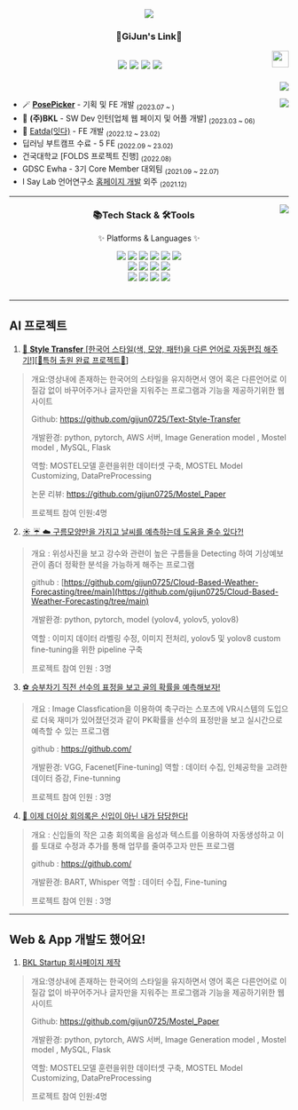 <div align=center>
	<img src="https://capsule-render.vercel.app/api?type=waving&color=auto&height=200&section=header&text=Gijun%20Github!&fontSize=90" />	
</div>

<div align="center">
  
  ### :hatched_chick:GiJun's Link:hatched_chick:
  
  <img align="right" width="30" src="https://user-images.githubusercontent.com/75469131/213887734-1f8f0fb6-4395-4aa6-b828-3b44b96d8f0f.gif" />
  
  <a href="https://velog.io/@gijun0725/about"><img src="https://img.shields.io/badge/gijun.log-3DDC84?style=badge&logo=Velog&logoColor=white"/></a> <a href="https://whkakrkr.tistory.com"><img src="https://img.shields.io/badge/gijungorithm-E5511E?style=badge&logo=Tistory&logoColor=white"/></a> <a href="https://suave-lilac-075.notion.site/Dalchive-ec0bc59746804968a085c2cf46151c80"><img src="https://img.shields.io/badge/Dalchive-ffffff?style=badge&logo=notion&logoColor=black"/></a> <a href="https://suave-lilac-075.notion.site/fd0c2a204d8e4fd7b193800c20d5eda0?v=c62e2af146ed446a97b34c86c16d4835&pvs=4"><img src="https://img.shields.io/badge/Projects-735998?style=badge&logo=GitHub&logoColor=white"/></a> 
  ---

</div>
<div align="right">
    <a href="https://velog.io/@gijun0725/about"><img src="https://img.shields.io/badge/gijun.log-3DDC84?style=badge&logo=Velog&logoColor=white"/></a>
</div>
<div>
<a href="https://velog.io/@gijun0725"><img align="right" src="https://velog-readme-stats.vercel.app/api?name=gijun0725"/></a>

- 🪄 [**PosePicker**](https://github.com/pose-picker) - 기획 및 FE 개발 <sub>(2023.07 ~ )</sub>
- 🏢 **(주)BKL** - SW Dev 인턴[업체 웹 페이지 및 어플 개발] <sub>(2023.03 ~ 06)</sub>
- 🥗 [Eatda(잇다)](https://github.com/eatda) - FE 개발 <sub>(2022.12 ~ 23.02)</sub>
- 딥러닝 부트캠프 수료 - 5 FE <sub>(2022.09 ~ 23.02)</sub>
- 건국대학교 [FOLDS 프로젝트 진행] <sub>(2022.08)</sub>
- GDSC Ewha - 3기 Core Member 대외팀 <sub>(2021.09 ~ 22.07)</sub>
- I Say Lab 언어연구소 [홈페이지 개발](https://github.com/seondal/ChildCare) 외주 <sub>(2021.12)</sub>

---

<a href="https://solved.ac/whkakrkr"><img align="right" src="https://github-readme-stats.vercel.app/api/top-langs/?username=kycasdzxc&layout=compact"/></a>


<div align=center>
	<h3>📚Tech Stack & 🛠Tools</h3>
	<p>✨ Platforms & Languages ✨</p>
</div>
<div align="center">
	<img src="https://img.shields.io/badge/python-3776AB?style=flat&logo=python&logoColor=white" />
	<img src="https://img.shields.io/badge/HTML5-E34F26?style=flat&logo=HTML5&logoColor=white" />
	<img src="https://img.shields.io/badge/CSS3-1572B6?style=flat&logo=CSS3&logoColor=white" />
	<img src="https://img.shields.io/badge/TensorFlow-FF6F00?style=flat&logo=TensorFlow&logoColor=white" />
	<img src="https://img.shields.io/badge/JavaScript-F7DF1E?style=flat&logo=JavaScript&logoColor=white" />
	<img src="https://img.shields.io/badge/Dart-0175C2?style=flat&logo=Dart&logoColor=white" />
	<br>
	<img src="https://img.shields.io/badge/flutter-02569B?style=flat&logo=flutter&logoColor=white" />
	<img src="https://img.shields.io/badge/React-61DAFB?style=flat&logo=React&logoColor=white" />
	<img src="https://img.shields.io/badge/Selenium-43B02A?style=flat&logo=Selenium&logoColor=white" />
	<img src="https://img.shields.io/badge/typescript-3178C6?style=flat&logo=typescript&logoColor=white" />
	<br>
	<img src="https://img.shields.io/badge/MySQL-4479A1?style=flat&logo=MySQL&logoColor=white" />
	<img src="https://img.shields.io/badge/Linux-FCC624?style=flat&logo=Linux&logoColor=white" />
	<img src="https://img.shields.io/badge/AWS-232F3E?style=flat&logo=AmazonAWS&logoColor=white" />
	<img src="https://img.shields.io/badge/Flask-3481FE?style=flat&logo=Flask&logoColor=white" />
</div>
<br>





---

## AI 프로젝트

1. [:movie_camera: **Style Transfer** [한국어 스타일(색, 모양, 패턴)을 다른 언어로 자동편집 해주기!][:star2:특허 출원 완료 프로젝트:star2:]](https://github.com/gijun0725/Text-Style-Transfer)

 >개요:영상내에 존재하는 한국어의 스타일을 유지하면서 영어 혹은 다른언어로 이질감 없이 바꾸어주거나 글자만을 지워주는 프로그램과 기능을 제공하기위한 웹사이트
 >
 >Github: https://github.com/gijun0725/Text-Style-Transfer
 >
 >개발환경: python, pytorch, AWS 서버, Image Generation model , Mostel model , MySQL, Flask
 >
 >역할: MOSTEL모델 훈련을위한 데이터셋 구축, MOSTEL Model Customizing, DataPreProcessing
 >
 >논문 리뷰: https://github.com/gijun0725/Mostel_Paper
 >
 >프로젝트 참여 인원:4명
>
2. [:sunny: :umbrella: :cloud: 구름모양만을 가지고 날씨를 예측하는데 도움을 줄수 있다?!](https://github.com/gijun0725/Cloud-Based-Weather-Forecasting/tree/main)
 >개요 : 위성사진을 보고 강수와 관련이 높은 구름들을 Detecting 하여 기상예보관이 좀더 정확한 분석을 가능하게 해주는 프로그램
>
 >github : [https://github.com/gijun0725/Cloud-Based-Weather-Forecasting/tree/main](https://github.com/gijun0725/Cloud-Based-Weather-Forecasting/tree/main)
>
 >개발환경: python, pytorch, model (yolov4, yolov5, yolov8)
>
 >역할 : 이미지 데이터 라벨링 수정, 이미지 전처리, yolov5 및 yolov8 custom fine-tuning을 위한 pipeline 구축
>
 >프로젝트 참여 인원 : 3명
>
3. [:soccer: 승부차기 직전 선수의 표정을 보고 골의 확률을 예측해보자!](https://github.com/gijun0725/Mostel_Paper)
 >개요 : Image Classfication을 이용하여 축구라는 스포츠에 VR시스템의 도입으로 더욱 재미가 있어졌던것과 같이 PK확률을 선수의 표정만을 보고 실시간으로 예측할 수 있는 프로그램
>
 >github : https://github.com/
>
 >개발환경: VGG, Facenet[Fine-tuning]
 >역할 : 데이터 수집, 인체공학을 고려한 데이터 증강, Fine-tunning
>
 >프로젝트 참여 인원 : 3명

4. [:memo: 이제 더이상 회의록은 신입이 아닌 내가 담당한다!](https://github.com/gijun0725/Mostel_Paper)
 >개요 : 신입들의 작은 고충 회의록을 음성과 텍스트를 이용하여 자동생성하고 이를 토대로 수정과 추가를 통해 업무를 줄여주고자 만든 프로그램
>
 >github : https://github.com/
>
 >개발환경: BART, Whisper
 >역할 : 데이터 수집, Fine-tuning
>
 >프로젝트 참여 인원 : 3명
---



## Web & App 개발도 했어요!

1. [BKL Startup 회사페이지 제작](https://github.com/gijun0725/Mostel_Paper)

 >개요:영상내에 존재하는 한국어의 스타일을 유지하면서 영어 혹은 다른언어로 이질감 없이 바꾸어주거나 글자만을 지워주는 프로그램과 기능을 제공하기위한 웹사이트
 >
 >Github: https://github.com/gijun0725/Mostel_Paper
 >
 >개발환경: python, pytorch, AWS 서버, Image Generation model , Mostel model , MySQL, Flask
 >
 >역할: MOSTEL모델 훈련을위한 데이터셋 구축, MOSTEL Model Customizing, DataPreProcessing
 >
 >프로젝트 참여 인원:4명
>

